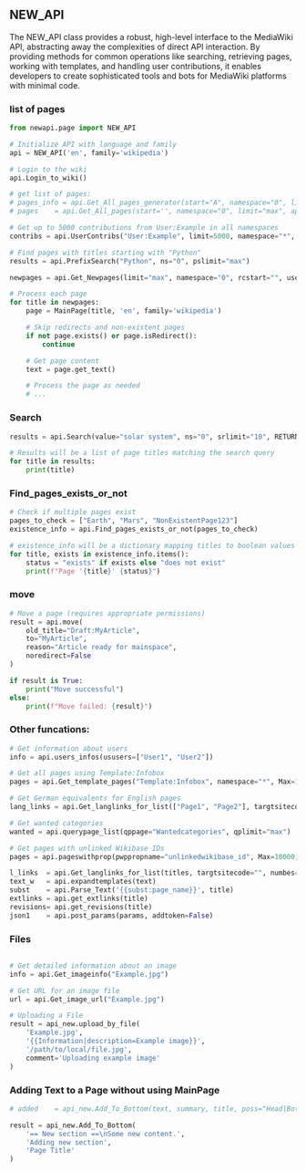 
## NEW_API

The NEW_API class provides a robust, high-level interface to the MediaWiki API, abstracting away the complexities of direct API interaction. By providing methods for common operations like searching, retrieving pages, working with templates, and handling user contributions, it enables developers to create sophisticated tools and bots for MediaWiki platforms with minimal code.

### list of pages

```` python
from newapi.page import NEW_API

# Initialize API with language and family
api = NEW_API('en', family='wikipedia')

# Login to the wiki
api.Login_to_wiki()

# get list of pages:
# pages_info = api.Get_All_pages_generator(start="A", namespace="0", limit="max")
# pages    = api.Get_All_pages(start='', namespace="0", limit="max", apfilterredir='', limit_all=0)

# Get up to 5000 contributions from User:Example in all namespaces
contribs = api.UserContribs("User:Example", limit=5000, namespace="*", ucshow="")

# Find pages with titles starting with "Python"
results = api.PrefixSearch("Python", ns="0", pslimit="max")

newpages = api.Get_Newpages(limit="max", namespace="0", rcstart="", user='', three_houers=False)

# Process each page
for title in newpages:
    page = MainPage(title, 'en', family='wikipedia')

    # Skip redirects and non-existent pages
    if not page.exists() or page.isRedirect():
        continue

    # Get page content
    text = page.get_text()

    # Process the page as needed
    # ...

````
### Search

```` python
results = api.Search(value="solar system", ns="0", srlimit="10", RETURN_dict=False, addparams={})

# Results will be a list of page titles matching the search query
for title in results:
    print(title)

````

### Find_pages_exists_or_not
```` python
# Check if multiple pages exist
pages_to_check = ["Earth", "Mars", "NonExistentPage123"]
existence_info = api.Find_pages_exists_or_not(pages_to_check)

# existence_info will be a dictionary mapping titles to boolean values
for title, exists in existence_info.items():
    status = "exists" if exists else "does not exist"
    print(f"Page '{title}' {status}")
````

### move

```` python
# Move a page (requires appropriate permissions)
result = api.move(
    old_title="Draft:MyArticle",
    to="MyArticle",
    reason="Article ready for mainspace",
    noredirect=False
)

if result is True:
    print("Move successful")
else:
    print(f"Move failed: {result}")

````
### Other funcations:

```` python
# Get information about users
info = api.users_infos(ususers=["User1", "User2"])

# Get all pages using Template:Infobox
pages = api.Get_template_pages("Template:Infobox", namespace="*", Max=10000)

# Get German equivalents for English pages
lang_links = api.Get_langlinks_for_list(["Page1", "Page2"], targtsitecode="de")

# Get wanted categories
wanted = api.querypage_list(qppage="Wantedcategories", qplimit="max")

# Get pages with unlinked Wikibase IDs
pages = api.pageswithprop(pwppropname="unlinkedwikibase_id", Max=10000)

l_links  = api.Get_langlinks_for_list(titles, targtsitecode="", numbes=50)
text_w   = api.expandtemplates(text)
subst    = api.Parse_Text('{{subst:page_name}}', title)
extlinks = api.get_extlinks(title)
revisions= api.get_revisions(title)
json1    = api.post_params(params, addtoken=False)

````

### Files
```` python

# Get detailed information about an image
info = api.Get_imageinfo("Example.jpg")

# Get URL for an image file
url = api.Get_image_url("Example.jpg")

# Uploading a File
result = api_new.upload_by_file(
    'Example.jpg',
    '{{Information|description=Example image}}',
    '/path/to/local/file.jpg',
    comment='Uploading example image'
)

````

### Adding Text to a Page without using MainPage
```` python
# added    = api_new.Add_To_Bottom(text, summary, title, poss="Head|Bottom")

result = api_new.Add_To_Bottom(
    '== New section ==\nSome new content.',
    'Adding new section',
    'Page Title'
)

````

